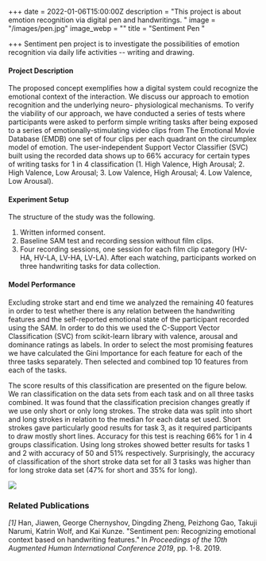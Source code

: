 +++
date = 2022-01-06T15:00:00Z
description = "This project is about emotion recognition via digital pen and handwritings. "
image = "/images/pen.jpg"
image_webp = ""
title = "Sentiment Pen "

+++
Sentiment pen project is to investigate the possibilities of emotion recognition via daily life activities -- writing and drawing.

#### Project Description

The proposed concept exemplifies how a digital system could recognize the emotional context of the interaction. We discuss our approach to emotion recognition and the underlying neuro- physiological mechanisms. To verify the viability of our approach, we have conducted a series of tests where participants were asked to perform simple writing tasks after being exposed to a series of emotionally-stimulating video clips from The Emotional Movie Database (EMDB) one set of four clips per each quadrant on the circumplex model of emotion. The user-independent Support Vector Classifier (SVC) built using the recorded data shows up to 66% accuracy for certain types of writing tasks for 1 in 4 classification (1. High Valence, High Arousal; 2. High Valence, Low Arousal; 3. Low Valence, High Arousal; 4. Low Valence, Low Arousal).

#### Experiment Setup

The structure of the study was the following.

1. Written informed consent.
2. Baseline SAM test and recording session without film clips.
3. Four recording sessions, one session for each film clip category (HV-HA, HV-LA, LV-HA, LV-LA). After each watching, participants worked on three handwriting tasks for data collection.

#### Model Performance

Excluding stroke start and end time we analyzed the remaining 40 features in order to test whether there is any relation between the handwriting features and the self-reported emotional state of the participant recorded using the SAM. In order to do this we used the C-Support Vector Classification (SVC) from scikit-learn library with valence, arousal and dominance ratings as labels. In order to select the most promising features we have calculated the Gini Importance for each feature for each of the three tasks separately. Then selected and combined top 10 features from each of the tasks.

The score results of this classification are presented on the figure below. We ran classification on the data sets from each task and on all three tasks combined. It was found that the classification precision changes greatly if we use only short or only long strokes. The stroke data was split into short and long strokes in relation to the median for each data set used. Short strokes gave particularly good results for task 3, as it required participants to draw mostly short lines. Accuracy for this test is reaching 66% for 1 in 4 groups classification. Using long strokes showed better results for tasks 1 and 2 with accuracy of 50 and 51% respectively. Surprisingly, the accuracy of classification of the short stroke data set for all 3 tasks was higher than for long stroke data set (47% for short and 35% for long).

![](/images/independent.jpg)

### Related Publications

_\[1\]_ Han, Jiawen, George Chernyshov, Dingding Zheng, Peizhong Gao, Takuji Narumi, Katrin Wolf, and Kai Kunze. "Sentiment pen: Recognizing emotional context based on handwriting features." In _Proceedings of the 10th Augmented Human International Conference 2019_, pp. 1-8. 2019.